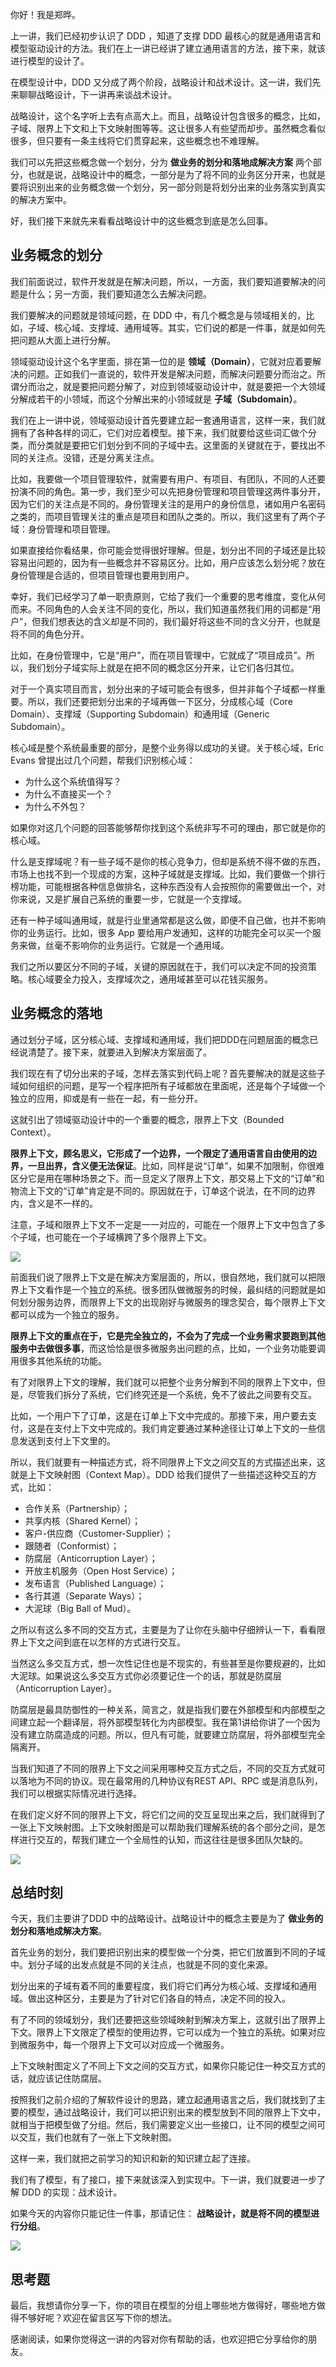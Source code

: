 你好！我是郑晔。

上一讲，我们已经初步认识了 DDD ，知道了支撑 DDD 最核心的就是通用语言和模型驱动设计的方法。我们在上一讲已经讲了建立通用语言的方法，接下来，就该进行模型的设计了。

在模型设计中，DDD 又分成了两个阶段，战略设计和战术设计。这一讲，我们先来聊聊战略设计，下一讲再来谈战术设计。

战略设计，这个名字听上去有点高大上。而且，战略设计包含很多的概念，比如，子域、限界上下文和上下文映射图等等。这让很多人有些望而却步。虽然概念看似很多，但只要有一条主线将它们贯穿起来，这些概念也不难理解。

我们可以先把这些概念做一个划分，分为 **做业务的划分和落地成解决方案** 两个部分，也就是说，战略设计中的概念，一部分是为了将不同的业务区分开来，也就是要将识别出来的业务概念做一个划分，另一部分则是将划分出来的业务落实到真实的解决方案中。

好，我们接下来就先来看看战略设计中的这些概念到底是怎么回事。

## 业务概念的划分

我们前面说过，软件开发就是在解决问题，所以，一方面，我们要知道要解决的问题是什么；另一方面，我们要知道怎么去解决问题。

我们要解决的问题就是领域问题，在 DDD 中，有几个概念是与领域相关的，比如，子域、核心域、支撑域、通用域等。其实，它们说的都是一件事，就是如何先把问题从大面上进行分解。

领域驱动设计这个名字里面，排在第一位的是 **领域（Domain）**，它就对应着要解决的问题。正如我们一直说的，软件开发是解决问题，而解决问题要分而治之。所谓分而治之，就是要把问题分解了，对应到领域驱动设计中，就是要把一个大领域分解成若干的小领域，而这个分解出来的小领域就是 **子域（Subdomain）**。

我们在上一讲中说，领域驱动设计首先要建立起一套通用语言，这样一来，我们就拥有了各种各样的词汇，它们对应着模型。接下来，我们就要给这些词汇做个分类，而分类就是要把它们划分到不同的子域中去。这里面的关键就在于，要找出不同的关注点。没错，还是分离关注点。

比如，我要做一个项目管理软件，就需要有用户、有项目、有团队，不同的人还要扮演不同的角色。第一步，我们至少可以先把身份管理和项目管理这两件事分开，因为它们的关注点是不同的。身份管理关注的是用户的身份信息，诸如用户名密码之类的，而项目管理关注的重点是项目和团队之类的。所以，我们这里有了两个子域：身份管理和项目管理。

如果直接给你看结果，你可能会觉得很好理解。但是，划分出不同的子域还是比较容易出问题的，因为有一些概念并不容易区分。比如，用户应该怎么划分呢？放在身份管理是合适的，但项目管理也要用到用户。

幸好，我们已经学习了单一职责原则，它给了我们一个重要的思考维度，变化从何而来。不同角色的人会关注不同的变化，所以，我们知道虽然我们用的词都是“用户”，但我们想表达的含义却是不同的，我们最好将这些不同的含义分开，也就是将不同的角色分开。

比如，在身份管理中，它是“用户”，而在项目管理中，它就成了“项目成员”。所以，我们划分子域实际上就是在把不同的概念区分开来，让它们各归其位。

对于一个真实项目而言，划分出来的子域可能会有很多，但并非每个子域都一样重要。所以，我们还要把划分出来的子域再做一下区分，分成核心域（Core Domain）、支撑域（Supporting Subdomain）和通用域（Generic Subdomain）。

核心域是整个系统最重要的部分，是整个业务得以成功的关键。关于核心域，Eric Evans 曾提出过几个问题，帮我们识别核心域：

- 为什么这个系统值得写？
- 为什么不直接买一个？
- 为什么不外包？

如果你对这几个问题的回答能够帮你找到这个系统非写不可的理由，那它就是你的核心域。

什么是支撑域呢？有一些子域不是你的核心竞争力，但却是系统不得不做的东西，市场上也找不到一个现成的方案，这种子域就是支撑域。比如，我们要做一个排行榜功能，可能根据各种信息做排名，这种东西没有人会按照你的需要做出一个，对你来说，又是扩展自己系统的重要一步，它就是一个支撑域。

还有一种子域叫通用域，就是行业里通常都是这么做，即便不自己做，也并不影响你的业务运行。比如，很多 App 要给用户发通知，这样的功能完全可以买一个服务来做，丝毫不影响你的业务运行。它就是一个通用域。

我们之所以要区分不同的子域，关键的原因就在于，我们可以决定不同的投资策略。核心域要全力投入，支撑域次之，通用域甚至可以花钱买服务。

## 业务概念的落地

通过划分子域，区分核心域、支撑域和通用域，我们把DDD在问题层面的概念已经说清楚了。接下来，就要进入到解决方案层面了。

我们现在有了切分出来的子域，怎样去落实到代码上呢？首先要解决的就是这些子域如何组织的问题，是写一个程序把所有子域都放在里面呢，还是每个子域做一个独立的应用，抑或是有一些在一起，有一些分开。

这就引出了领域驱动设计中的一个重要的概念，限界上下文（Bounded Context）。

**限界上下文，顾名思义，它形成了一个边界，一个限定了通用语言自由使用的边界，一旦出界，含义便无法保证**。比如，同样是说“订单”，如果不加限制，你很难区分它是用在哪种场景之下。而一旦定义了限界上下文，那交易上下文的“订单”和物流上下文的“订单”肯定是不同的。原因就在于，订单这个说法，在不同的边界内，含义是不一样的。

注意，子域和限界上下文不一定是一一对应的，可能在一个限界上下文中包含了多个子域，也可能在一个子域横跨了多个限界上下文。

![](https://static001.geekbang.org/resource/image/41/ec/4188375e5221108bc6e59ab47d9c30ec.jpg?wh=2284*1285)

前面我们说了限界上下文是在解决方案层面的，所以，很自然地，我们就可以把限界上下文看作是一个独立的系统。很多团队做微服务的时候，最纠结的问题就是如何划分服务边界，而限界上下文的出现刚好与微服务的理念契合，每个限界上下文都可以成为一个独立的服务。

**限界上下文的重点在于，它是完全独立的，不会为了完成一个业务需求要跑到其他服务中去做很多事**，而这恰恰是很多微服务出问题的点，比如，一个业务功能要调用很多其他系统的功能。

有了对限界上下文的理解，我们就可以把整个业务分解到不同的限界上下文中，但是，尽管我们拆分了系统，它们终究还是一个系统，免不了彼此之间要有交互。

比如，一个用户下了订单，这是在订单上下文中完成的。那接下来，用户要去支付，这是在支付上下文中完成的。我们肯定要通过某种途径让订单上下文的一些信息发送到支付上下文里的。

所以，我们就要有一种描述方式，将不同限界上下文之间交互的方式描述出来，这就是上下文映射图（Context Map）。DDD 给我们提供了一些描述这种交互的方式，比如：

- 合作关系（Partnership）；
- 共享内核（Shared Kernel）；
- 客户-供应商（Customer-Supplier）；
- 跟随者（Conformist）；
- 防腐层（Anticorruption Layer）；
- 开放主机服务（Open Host Service）；
- 发布语言（Published Language）；
- 各行其道（Separate Ways）；
- 大泥球（Big Ball of Mud）。

之所以有这么多不同的交互方式，主要是为了让你在头脑中仔细辨认一下，看看限界上下文之间到底在以怎样的方式进行交互。

当然这么多交互方式，想一次性记住也是不现实的，有些甚至是你要规避的，比如大泥球。如果说这么多交互方式你必须要记住一个的话，那就是防腐层（Anticorruption Layer）。

防腐层是最具防御性的一种关系，简言之，就是指我们要在外部模型和内部模型之间建立起一个翻译层，将外部模型转化为内部模型。我在第1讲给你讲了一个因为没有建立防腐造成的问题。所以，但凡有可能，就要建立防腐层，将外部模型完全隔离开。

当我们知道了不同的限界上下文之间采用哪种交互方式之后，不同的交互方式就可以落地为不同的协议。现在最常用的几种协议有REST API、RPC 或是消息队列，我们可以根据实际情况进行选择。

在我们定义好不同的限界上下文，将它们之间的交互呈现出来之后，我们就得到了一张上下文映射图。上下文映射图是可以帮助我们理解系统的各个部分之间，是怎样进行交互的，帮我们建立一个全局性的认知，而这往往是很多团队欠缺的。

![](https://static001.geekbang.org/resource/image/60/f4/606f7d3f445117475652409a837caff4.jpg?wh=2284*1285)

## 总结时刻

今天，我们主要讲了DDD 中的战略设计。战略设计中的概念主要是为了 **做业务的划分和落地成解决方案**。

首先业务的划分，我们要把识别出来的模型做一个分类，把它们放置到不同的子域中。划分子域的出发点就是不同的关注点，也就是不同的变化来源。

划分出来的子域有着不同的重要程度，我们将它们再分为核心域、支撑域和通用域。做出这种区分，主要是为了针对它们各自的特点，决定不同的投入。

有了不同的领域划分，我们还要把这些领域映射到解决方案上，这就引出了限界上下文。限界上下文限定了模型的使用边界，它可以成为一个独立的系统。如果对应到微服务中，每一个限界上下文可以对应成一个微服务。

上下文映射图定义了不同上下文之间的交互方式，如果你只能记住一种交互方式的话，就应该记住防腐层。

按照我们之前介绍的了解软件设计的思路，建立起通用语言之后，我们就找到了主要的模型，通过战略设计，我们可以把识别出来的模型放到不同的限界上下文中，就相当于把模型做了分组。然后，我们需要定义出一些接口，让不同的模型之间可以交互，我们也就有了一张上下文映射图。

这样一来，我们就把之前学习的知识和新的知识建立起了连接。

我们有了模型，有了接口，接下来就该深入到实现中。下一讲，我们就要进一步了解 DDD 的实现：战术设计。

如果今天的内容你只能记住一件事，那请记住： **战略设计，就是将不同的模型进行分组**。

![](https://static001.geekbang.org/resource/image/2e/51/2e0c3075edbe4f9817751abe041e8d51.jpg?wh=2284*2242)

## 思考题

最后，我想请你分享一下，你的项目在模型的分组上哪些地方做得好，哪些地方做得不够好呢？欢迎在留言区写下你的想法。

感谢阅读，如果你觉得这一讲的内容对你有帮助的话，也欢迎把它分享给你的朋友。
